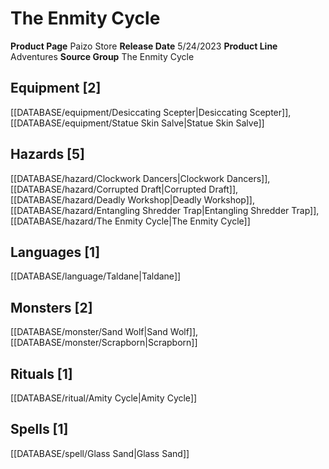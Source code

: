 ﻿---
id: '200'
name: The Enmity Cycle
rarity: Common
rus_type_level: null
source: null
trait: null
type: Source

---
# The Enmity Cycle

**Product Page** Paizo Store
**Release Date** 5/24/2023
**Product Line** Adventures
**Source Group** The Enmity Cycle

## Equipment [2]

[[DATABASE/equipment/Desiccating Scepter|Desiccating Scepter]], [[DATABASE/equipment/Statue Skin Salve|Statue Skin Salve]]

## Hazards [5]

[[DATABASE/hazard/Clockwork Dancers|Clockwork Dancers]], [[DATABASE/hazard/Corrupted Draft|Corrupted Draft]], [[DATABASE/hazard/Deadly Workshop|Deadly Workshop]], [[DATABASE/hazard/Entangling Shredder Trap|Entangling Shredder Trap]], [[DATABASE/hazard/The Enmity Cycle|The Enmity Cycle]]

## Languages [1]

[[DATABASE/language/Taldane|Taldane]]

## Monsters [2]

[[DATABASE/monster/Sand Wolf|Sand Wolf]], [[DATABASE/monster/Scrapborn|Scrapborn]]

## Rituals [1]

[[DATABASE/ritual/Amity Cycle|Amity Cycle]]

## Spells [1]

[[DATABASE/spell/Glass Sand|Glass Sand]]
